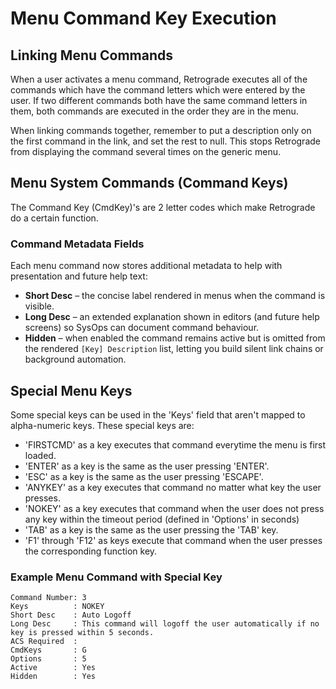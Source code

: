 # Menu Command Key Execution

## Linking Menu Commands

When a user activates a menu command, Retrograde executes all of the commands which have the command letters which were entered by the user. If two different commands both have the same command letters in them, both commands are executed in the order they are in the menu.

When linking commands together, remember to put a description only on the first command in the link, and set the rest to null. This stops Retrograde from displaying the command several times on the generic menu.

## Menu System Commands (Command Keys)

The Command Key (CmdKey)'s are 2 letter codes which make Retrograde do a certain function.

### Command Metadata Fields

Each menu command now stores additional metadata to help with presentation and future help text:

- **Short Desc** – the concise label rendered in menus when the command is visible.
- **Long Desc** – an extended explanation shown in editors (and future help screens) so SysOps can document command behaviour.
- **Hidden** – when enabled the command remains active but is omitted from the rendered `[Key] Description` list, letting you build silent link chains or background automation.

## Special Menu Keys

Some special keys can be used in the 'Keys' field that aren't mapped to alpha-numeric keys. These special keys are:

- 'FIRSTCMD' as a key executes that command everytime the menu is first loaded.
- 'ENTER' as a key is the same as the user pressing 'ENTER'.
- 'ESC' as a key is the same as the user pressing 'ESCAPE'.
- 'ANYKEY' as a key executes that command no matter what key the user presses.
- 'NOKEY' as a key executes that command when the user does not press any key within the timeout period (defined in 'Options' in seconds)
- 'TAB' as a key is the same as the user pressing the 'TAB' key.
- 'F1' through 'F12' as keys execute that command when the user presses the corresponding function key.

### Example Menu Command with Special Key

    Command Number: 3
    Keys          : NOKEY
    Short Desc    : Auto Logoff
    Long Desc     : This command will logoff the user automatically if no key is pressed within 5 seconds.
    ACS Required  :
    CmdKeys       : G
    Options       : 5
    Active        : Yes
    Hidden        : Yes
